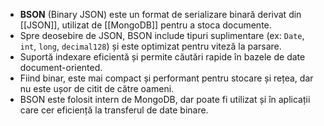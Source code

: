 
- **BSON** (Binary JSON) este un format de serializare binară derivat din [[JSON]], utilizat de [[MongoDB]] pentru a stoca documente.
- Spre deosebire de JSON, BSON include tipuri suplimentare (ex: `Date`, `int`, `long`, `decimal128`) și este optimizat pentru viteză la parsare.
- Suportă indexare eficientă și permite căutări rapide în bazele de date document-oriented.
- Fiind binar, este mai compact și performant pentru stocare și rețea, dar nu este ușor de citit de către oameni.
- BSON este folosit intern de MongoDB, dar poate fi utilizat și în aplicații care cer eficiență la transferul de date binare.

